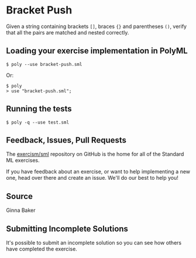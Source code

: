 # Bracket Push

Given a string containing brackets `[]`, braces `{}` and parentheses `()`,
verify that all the pairs are matched and nested correctly.

## Loading your exercise implementation in PolyML

```
$ poly --use bracket-push.sml
```

Or:

```
$ poly
> use "bracket-push.sml";
```

## Running the tests

```
$ poly -q --use test.sml
```

## Feedback, Issues, Pull Requests

The [exercism/sml](https://github.com/exercism/sml) repository on
GitHub is the home for all of the Standard ML exercises.

If you have feedback about an exercise, or want to help implementing a new
one, head over there and create an issue. We'll do our best to help you!

## Source

Ginna Baker

## Submitting Incomplete Solutions

It's possible to submit an incomplete solution so you can see how others have completed the exercise.
